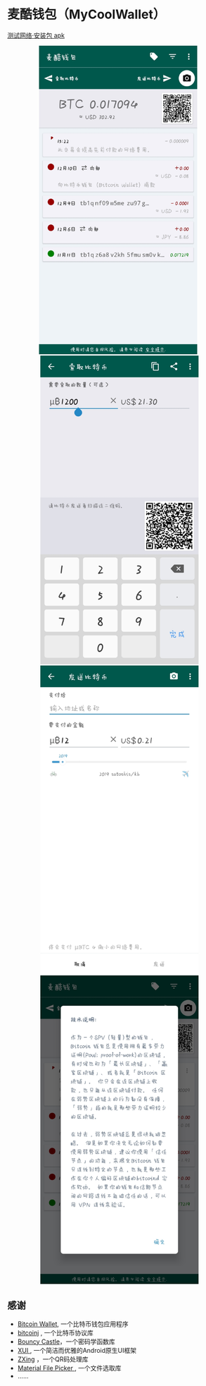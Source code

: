 # 麦酷钱包（MyCoolWallet）
[ 测试网络·安装包 apk ](https://github.com/lingyajun/MyCoolWallet/releases/download/v1.0.2/app-test_net-debug-v1.0.1.apk)


<div align="center">
    <img src="media/photo-0.jpg" width="360" height="700">
    <img src="media/photo-2.jpg" width="360" height="700" style="margin-left:5px">
    <img src="media/photo-3.jpg" width="360" height="700" style="margin-left:5px">
    <img src="media/photo-7.jpg" width="360" height="700" style="margin-left:5px">
</div>


感谢
---
- [Bitcoin Wallet](https://github.com/bitcoin-wallet/bitcoin-wallet), 一个比特币钱包应用程序
- [bitcoinj](https://bitcoinj.github.io) , 一个比特币协议库
- [Bouncy Castle](https://bouncycastle.org)，一个密码学函数库
- [ XUI ](https://github.com/xuexiangjys/XUI), 一个简洁而优雅的Android原生UI框架
- [ZXing](https://github.com/zxing/zxing) ，一个QR码处理库
- [ Material File Picker ](https://github.com/nbsp-team/MaterialFilePicker), 一个文件选取库
- ......

